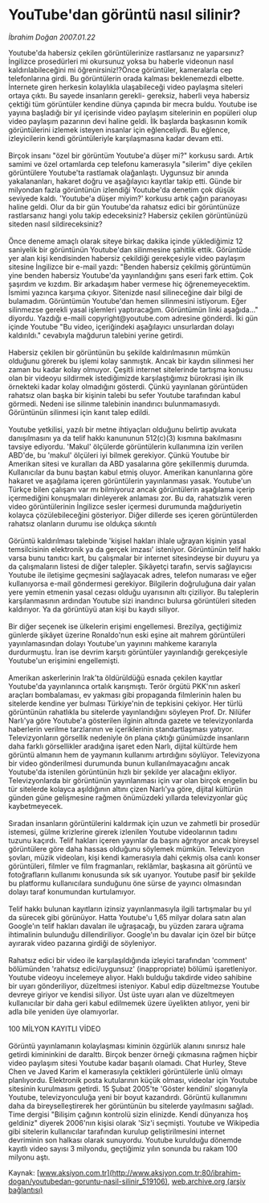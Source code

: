 # YouTube'dan görüntü nasıl silinir?

*İbrahim Doğan 2007.01.22*

<div class="pNewsDetailMainContent ctx_content" itemprop="articleBody">
 Youtube'da habersiz çekilen görüntülerinize rastlarsanız ne yaparsınız? İngilizce prosedürleri mi okursunuz yoksa bu haberle videonun nasıl kaldırılabileceğini mi öğrenirsiniz!?Önce görüntüler, kameralarla cep telefonlarına girdi. Bu görüntülerin orada kalması beklenemezdi elbette. İnternete giren herkesin kolaylıkla ulaşabileceği video paylaşma siteleri ortaya çıktı. Bu sayede insanların gerekli- gereksiz, haberli veya habersiz çektiği tüm görüntüler kendine dünya çapında bir mecra buldu. Youtube ise yayına başladığı bir yıl içerisinde video paylaşım sitelerinin en popüleri olup video paylaşım pazarının devi haline geldi. İlk başlarda başkasının komik görüntülerini izlemek isteyen insanlar için eğlenceliydi. Bu eğlence, izleyicilerin kendi görüntüleriyle karşılaşmasına kadar devam etti.
 <br/>
 <br/>
 Birçok insanı "özel bir görüntüm Youtube'a düşer mi?" korkusu sardı. Artık samimi ve özel ortamlarda cep telefonu kamerasıyla "silerim" diye çekilen görüntülere Youtube'ta rastlamak olağanlaştı. Uygunsuz bir anında yakalananları, hakaret doğru ve aşağılayıcı kayıtlar takip etti. Günde bir milyondan fazla görüntünün izlendiği Youtube'da denetim çok düşük seviyede kaldı. 'Youtube'a düşer miyim?' korkusu artık çağın paranoyası haline geldi. Olur da bir gün Youtube'da rahatsız edici bir görüntünüze rastlarsanız hangi yolu takip edeceksiniz? Habersiz çekilen görüntünüzü siteden nasıl sildireceksiniz?
 <br/>
 <br/>
 Önce deneme amaçlı olarak siteye birkaç dakika içinde yüklediğimiz 12 saniyelik bir görüntünün Youtube'dan silinmesine şahitlik ettik. Görüntüde yer alan kişi kendisinden habersiz çekildiği gerekçesiyle video paylaşım sitesine İngilizce bir e-mail yazdı: "Benden habersiz çekilmiş görüntümün yine benden habersiz Youtube'da yayınlandığını şans eseri fark ettim. Çok şaşırdım ve kızdım. Bir arkadaşım haber vermese hiç öğrenemeyecektim. İsmimi yazınca karşıma çıkıyor. Sitenizde nasıl silineceğine dair bilgi de bulamadım. Görüntümün Youtube'dan hemen silinmesini istiyorum. Eğer silinmezse gerekli yasal işlemleri yaptıracağım. Görüntümün linki aşağıda..." diyordu. Yazdığı e-maili copyright@youtube.com adresine gönderdi. İki gün içinde Youtube "Bu video, içeriğindeki aşağılayıcı unsurlardan dolayı kaldırıldı." cevabıyla mağdurun talebini yerine getirdi.
 <br/>
 <br/>
 Habersiz çekilen bir görüntünün bu şekilde kaldırılmasının mümkün olduğunu görerek bu işlemi kolay sanmıştık. Ancak bir kaydın silinmesi her zaman bu kadar kolay olmuyor. Çeşitli internet sitelerinde tartışma konusu olan bir videoyu sildirmek istediğimizde karşılaştığımız bürokrasi işin ilk örnekteki kadar kolay olmadığını gösterdi. Çünkü yayınlanan görüntüden rahatsız olan başka bir kişinin talebi bu sefer Youtube tarafından kabul görmedi. Nedeni ise silinme talebinin inandırıcı bulunmamasıydı. Görüntünün silinmesi için kanıt talep edildi.
 <br/>
 <br/>
 Youtube yetkilisi, yazılı bir metne ihtiyaçları olduğunu belirtip avukata danışılmasını ya da telif hakkı kanununun 512(c)(3) kısmına bakılmasını tavsiye ediyordu. 'Makul' ölçülerde görüntülerin kullanımına izin verilen ABD'de, bu 'makul' ölçüleri iyi bilmek gerekiyor. Çünkü Youtube bir Amerikan sitesi ve kuralları da ABD yasalarına göre şekillenmiş durumda. Kullanıcılar da bunu baştan kabul etmiş oluyor. Amerikan kanunlarına göre hakaret ve aşağılama içeren görüntülerin yayınlanması yasak. Youtube'un Türkçe bilen çalışanı var mı bilmiyoruz ancak görüntülerin aşağılama içerip içermediğini konuşmaları dinleyerek anlaması zor. Bu da, rahatsızlık veren video görüntülerinin İngilizce sesler içermesi durumunda mağduriyetin kolayca çözülebileceğini gösteriyor. Diğer dillerde ses içeren görüntülerden rahatsız olanların durumu ise oldukça sıkıntılı
 <br/>
 <br/>
 Görüntü kaldırılması talebinde 'kişisel hakları ihlale uğrayan kişinin yasal temsilcisinin elektronik ya da gerçek imzası' isteniyor. Görüntünün telif hakkı varsa bunu tanıtıcı kart, bu çalışmalar bir internet sitesindeyse bir duyuru ya da çalışmaların listesi de diğer talepler. Şikâyetçi tarafın, servis sağlayıcısı Youtube ile iletişime geçmesini sağlayacak adres, telefon numarası ve eğer kullanıyorsa e-mail göndermesi gerekiyor. Bilgilerin doğruluğuna dair yalan yere yemin etmenin yasal cezası olduğu uyarısının altı çiziliyor. Bu taleplerin karşılanmasının ardından Youtube sizi inandırıcı bulursa görüntüleri siteden kaldırıyor. Ya da görüntüyü atan kişi bu kaydı siliyor.
 <br/>
 <br/>
 Bir diğer seçenek ise ülkelerin erişimi engellemesi. Brezilya, geçtiğimiz günlerde şikâyet üzerine Ronaldo'nun eski eşine ait mahrem görüntüleri yayınlamasından dolayı Youtube'un yayınını mahkeme kararıyla durdurmuştu. İran ise devrim karşıtı görüntüler yayınlandığı gerekçesiyle Youtube'un erişimini engellemişti.
 <br/>
 <br/>
 Amerikan askerlerinin Irak'ta öldürüldüğü esnada çekilen kayıtlar Youtube'da yayınlanınca ortalık karışmıştı. Terör örgütü PKK'nın askerî araçları bombalaması, ev yakması gibi propaganda filmlerinin halen bu sitelerde kendine yer bulması Türkiye'nin de tepkisini çekiyor. Her türlü görüntünün rahatlıkla bu sitelerde yayınlandığını söyleyen Prof. Dr. Nilüfer Narlı'ya göre Youtube'a gösterilen ilginin altında gazete ve televizyonlarda haberlerin verilme tarzlarının ve içeriklerinin standartlaşması yatıyor. Televizyonların görsellik nedeniyle ön plana çıktığı günümüzde insanların daha farklı görsellikler aradığına işaret eden Narlı, dijital kültürde hem görüntü almanın hem de yaymanın kullanımı artırdığını söylüyor. Televizyona bir video gönderilmesi durumunda bunun kullanılmayacağını ancak Youtube'da istenilen görüntünün hızlı bir şekilde yer alacağını ekliyor. Televizyonlarda bir görüntünün yayınlanması için var olan birçok engelin bu tür sitelerde kolayca aşıldığının altını çizen Narlı'ya göre, dijital kültürün günden güne gelişmesine rağmen önümüzdeki yıllarda televizyonlar güç kaybetmeyecek.
 <br/>
 <br/>
 Sıradan insanların görüntülerini kaldırmak için uzun ve zahmetli bir prosedür istemesi, gülme krizlerine girerek izlenilen Youtube videolarının tadını tuzunu kaçırdı. Telif hakları içeren yayınlar da başını ağrıtıyor ancak bireysel görüntülere göre daha hassas olduğunu söylemek mümkün. Televizyon şovları, müzik videoları, kişi kendi kamerasıyla dahi çekmiş olsa canlı konser görüntüleri, filmler ve film fragmanları, reklâmlar, başkasına ait görüntü ve fotoğrafların kullanımı konusunda sık sık uyarıyor. Youtube pasif bir şekilde bu platformu kullanıcılara sunduğunu öne sürse de yayıncı olmasından dolayı taraf konumundan kurtulamıyor.
 <br/>
 <br/>
 Telif hakkı bulunan kayıtların izinsiz yayınlanmasıyla ilgili tartışmalar bu yıl da sürecek gibi görünüyor. Hatta Youtube'u 1,65 milyar dolara satın alan Google'ın telif hakları davaları ile uğraşacağı, bu yüzden zarara uğrama ihtimalinin bulunduğu dillendiriliyor. Google'ın bu davalar için özel bir bütçe ayırarak video pazarına girdiği de söyleniyor.
 <br/>
 <br/>
 Rahatsız edici bir video ile karşılaşıldığında izleyici tarafından 'comment' bölümünden 'rahatsız edici/uygunsuz' (inappropriate) bölümü işaretleniyor. Youtube videoyu incelemeye alıyor. Haklı bulduğu takdirde video sahibine bir uyarı gönderiliyor, düzeltmesi isteniyor. Kabul edip düzeltmezse Youtube devreye giriyor ve kendisi siliyor. Üst üste uyarı alan ve düzeltmeyen kullanıcılar bir daha geri kabul edilmemek üzere üyelikten atılıyor, yeni bir adla bile yeniden üye olamıyorlar.
 <br/>
 <br/>
 100 MİLYON KAYITLI VİDEO
 <br/>
 <br/>
 Görüntü yayınlamanın kolaylaşması kiminin özgürlük alanını sınırsız hale getirdi kimininkini de daralttı. Birçok benzer örneği çıkmasına rağmen hiçbir video paylaşım sitesi Youtube kadar başarılı olamadı. Chat Hurley, Steve Chen ve Javed Karim el kamerasıyla çektikleri görüntülerle ünlü olmayı planlıyordu. Elektronik posta kutularının küçük olması, videolar için Youtube sitesinin kurulmasını getirdi. 15 Şubat 2005'te 'Göster kendini' sloganıyla Youtube, televizyonculuğa yeni bir boyut kazandırdı. Görüntü kullanımını daha da bireyselleştirerek her görüntünün bu sitelerde yayılmasını sağladı. Time dergisi "Bilişim çağının kontrolü sizin elinizde. Kendi dünyanıza hoş geldiniz" diyerek 2006'nın kişisi olarak 'Siz'i seçmişti. Youtube ve Wikipedia gibi sitelerin kullanıcılar tarafından kurulup geliştirilmesini internet devriminin son halkası olarak sunuyordu. Youtube kurulduğu dönemde kayıtlı video sayısı 3 milyondu, geçtiğimiz yılın sonunda bu rakam 100 milyonu aştı.
 <br/>
</div>


Kaynak: [www.aksiyon.com.tr](http://www.aksiyon.com.tr:80/ibrahim-dogan/youtubedan-goruntu-nasil-silinir_519106), [web.archive.org (arşiv bağlantısı)](http://web.archive.org/web/20151213035544/http://www.aksiyon.com.tr:80/ibrahim-dogan/youtubedan-goruntu-nasil-silinir_519106)
